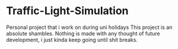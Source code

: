 # Traffic-Light-Simulation
Personal project that i work on during uni holidays
This project is an absolute shambles. Nothing is made with any thought of future development, i just kinda
keep going until shit breaks.

